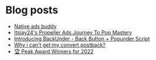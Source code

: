 # Blog posts
<!-- BLOG-POST-LIST:START -->
- [Native ads buddy](https://afflift.com/f/threads/native-ads-buddy.10147/)
- [Itsjay24&#39;s Propeller Ads Journey To Pop Mastery](https://afflift.com/f/threads/itsjay24s-propeller-ads-journey-to-pop-mastery.10146/)
- [Introducing BackUnder - Back Button + Popunder Script](https://afflift.com/f/threads/introducing-backunder-back-button-popunder-script.10073/)
- [Why i can&#39;t get my convert postback?](https://afflift.com/f/threads/why-i-cant-get-my-convert-postback.10137/)
- [🏆 Peak Award Winners for 2022](https://afflift.com/f/threads/%F0%9F%8F%86-peak-award-winners-for-2022.10102/)
<!-- BLOG-POST-LIST:END -->

